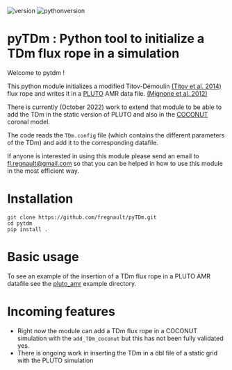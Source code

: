 ![version](https://img.shields.io/badge/version-1.0.0-green)
![pythonversion](https://img.shields.io/badge/Python-3.7+-green)


# pyTDm : Python tool to initialize a TDm flux rope in a simulation

Welcome to pytdm ! 


This python module initializes a modified Titov-Démoulin
[(Titov et al.
2014)](https://iopscience.iop.org/article/10.1088/0004-637X/790/2/163) flux rope and writes it in a
[PLUTO](http://plutocode.ph.unito.it/) AMR data file. [(Mignone et al.
2012)](https://iopscience.iop.org/article/10.1088/0067-0049/198/1/7)

There is currently (October 2022) work to extend that module to be able to
add the TDm in the static version of PLUTO and also in the [COCONUT](https://iopscience.iop.org/article/10.3847/1538-4357/ac7237) coronal model.

The code reads the `TDm.config` file (which contains the different parameters of the TDm) and add it to the corresponding datafile.

If anyone is interested in using this module please send an email to
fl.regnault@gmail.com so that you can be helped in how to use this module
in the most efficient way.

# Installation

```
git clone https://github.com/fregnault/pyTDm.git
cd pytdm
pip install .
```

# Basic usage

To see an example of the insertion of a TDm flux rope in a PLUTO AMR datafile
see the [pluto_amr](https://github.com/fregnault/pytdm/tree/main/pytdm/examples/pluto_amr) example directory.


# Incoming features


 - Right now the module can add a TDm flux rope in a COCONUT simulation with the `add_TDm_coconut` but this has not been fully validated yes.
 - There is ongoing work in inserting the TDm in a dbl file of a static grid with the
   PLUTO simulation


